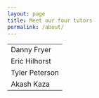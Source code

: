 ```yaml
---
layout: page
title: Meet our four tutors 
permalink: /about/
---
```

<table>
  <tr>
    <td>Danny Fryer</td>
  </tr>
  <tr>
    <td>Eric Hilhorst</td>
  </tr>
  <tr>
    <td>Tyler Peterson</td>
  </tr>
  <tr>
    <td>Akash Kaza</td>
  </tr>
</table>

